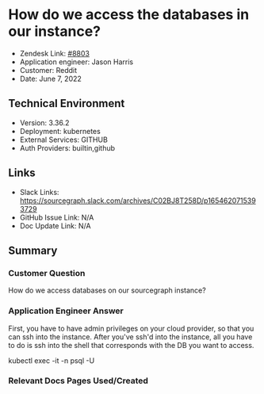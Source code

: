 
# How do we access the databases in our instance? <!-- Ticket Title  Hint: include keywords to make it searchable -->

- Zendesk Link: [#8803](https://sourcegraph.zendesk.com/agent/tickets/8803)
- Application engineer: Jason Harris
- Customer: Reddit <!-- Redact if this contains personally identifying information -->
- Date: June 7, 2022

<!-- Data populated from integration, speak to Ben Gordon or Michael Bali if not working -->
<!-- During Internal team trial, fill missing data manually (we are waiting for all data to sync) -->

## Technical Environment
- Version: 3.36.2​
- Deployment: kubernetes
- External Services: GITHUB
- Auth Providers: builtin,github


## Links
<!-- Data for application engineer manual entry -->
- Slack Links: https://sourcegraph.slack.com/archives/C02BJ8T258D/p1654620715393729 
- GitHub Issue Link: N/A
- Doc Update Link: N/A

## Summary
### Customer Question
How do we access databases on our sourcegraph instance?

### Application Engineer Answer
First, you have to have admin privileges on your cloud provider, so that you can ssh into the instance. After you've ssh'd into the instance, all you have to do is ssh into the shell that corresponds with the DB you want to access.

kubectl exec -it <database name> -n <namespace> psql -U <sg or postgres for codeinsights-db>

### Relevant Docs Pages Used/Created

<!-- Once complete, upload a copy to https://github.com/sourcegraph/support-tools-internal/tree/main/resolved-tickets as a .md file -->
<!-- Name the file 8803.md -->
